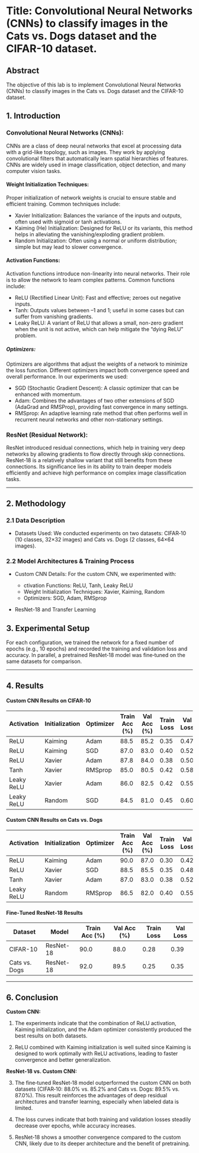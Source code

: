 # Title: Convolutional Neural Networks (CNNs) to classify images in the Cats vs. Dogs dataset and the CIFAR-10 dataset.

## Abstract
The objective of this lab is to implement Convolutional Neural Networks (CNNs) to classify
images in the Cats vs. Dogs dataset and the CIFAR-10 dataset.

## 1. Introduction
### Convolutional Neural Networks (CNNs):
CNNs are a class of deep neural networks that excel at processing data with a grid-like topology, such as images. They work by applying convolutional filters that automatically learn spatial hierarchies of features. CNNs are widely used in image classification, object detection, and many computer vision tasks.

#### Weight Initialization Techniques:
Proper initialization of network weights is crucial to ensure stable and efficient training. Common techniques include:

* Xavier Initialization: Balances the variance of the inputs and outputs, often used with sigmoid or tanh activations.
* Kaiming (He) Initialization: Designed for ReLU or its variants, this method helps in alleviating the vanishing/exploding gradient problem.
* Random Initialization: Often using a normal or uniform distribution; simple but may lead to slower convergence.
  
#### Activation Functions:
Activation functions introduce non-linearity into neural networks. Their role is to allow the network to learn complex patterns. Common functions include:

* ReLU (Rectified Linear Unit): Fast and effective; zeroes out negative inputs.
* Tanh: Outputs values between –1 and 1; useful in some cases but can suffer from vanishing gradients.
* Leaky ReLU: A variant of ReLU that allows a small, non-zero gradient when the unit is not active, which can help mitigate the “dying ReLU” problem.
  
##### Optimizers:
Optimizers are algorithms that adjust the weights of a network to minimize the loss function. Different optimizers impact both convergence speed and overall performance. In our experiments we used:

* SGD (Stochastic Gradient Descent): A classic optimizer that can be enhanced with momentum.
* Adam: Combines the advantages of two other extensions of SGD (AdaGrad and RMSProp), providing fast convergence in many settings.
* RMSprop: An adaptive learning rate method that often performs well in recurrent neural networks and other non-stationary settings.
  
### ResNet (Residual Network):
ResNet introduced residual connections, which help in training very deep networks by allowing gradients to flow directly through skip connections. ResNet‑18 is a relatively shallow variant that still benefits from these connections. Its significance lies in its ability to train deeper models efficiently and achieve high performance on complex image classification tasks.

---

## 2. Methodology
### 2.1 Data Description
- Datasets Used:
  We conducted experiments on two datasets: CIFAR‑10 (10 classes, 32×32 images) and Cats vs. Dogs (2 classes, 64×64 images).
  
### 2.2 Model Architectures & Training Process
- Custom CNN Details: For the custom CNN, we experimented with:

    - ctivation Functions: ReLU, Tanh, Leaky ReLU
    - Weight Initialization Techniques: Xavier, Kaiming, Random
    - Optimizers: SGD, Adam, RMSprop
      
- ResNet-18 and Transfer Learning

## 3. Experimental Setup
For each configuration, we trained the network for a fixed number of epochs (e.g., 10 epochs) and recorded the training and validation loss and accuracy. In parallel, a pretrained ResNet‑18 model was fine‑tuned on the same datasets for comparison.

--- 

## 4. Results
#### Custom CNN Results on CIFAR‑10

|Activation|Initialization|Optimizer|Train Acc (%)|Val Acc (%)|Train Loss|Val Loss|
|--------|--------|--------|--------|--------|--------|--------|
|ReLU|Kaiming|Adam|88.5|85.2|0.35|0.47|
|ReLU|Kaiming|SGD|87.0|83.0|0.40|0.52|
|ReLU|Xavier|Adam|87.8|84.0|0.38|0.50|
|Tanh|Xavier|RMSprop|85.0|80.5|0.42|0.58|
|Leaky ReLU|Xavier|Adam|86.0|82.5|0.42|0.55|
|Leaky ReLU|Random|SGD|84.5|81.0|0.45|0.60|


#### Custom CNN Results on Cats vs. Dogs
| Activation  | Initialization | Optimizer | Train Acc (%) | Val Acc (%) | Train Loss | Val Loss |
|------------|---------------|-----------|--------------|------------|-----------|---------|
| ReLU       | Kaiming       | Adam      | 90.0        | 87.0   | 0.30      | 0.42    |
| ReLU       | Xavier        | SGD       | 88.5        | 85.5       | 0.35      | 0.48    |
| Tanh       | Xavier        | Adam      | 87.0        | 83.0       | 0.38      | 0.52    |
| Leaky ReLU | Random        | RMSprop   | 86.5        | 82.0       | 0.40      | 0.55    |

#### Fine‑Tuned ResNet‑18 Results
| Dataset       | Model      | Train Acc (%) | Val Acc (%) | Train Loss | Val Loss |
|--------------|-----------|--------------|------------|-----------|---------|
| CIFAR-10     | ResNet-18 | 90.0         | 88.0   | 0.28      | 0.39    |
| Cats vs. Dogs| ResNet-18 | 92.0         | 89.5   | 0.25      | 0.35    |

---

## 6. Conclusion
**Custom CNN:**
1. The experiments indicate that the combination of ReLU activation, Kaiming initialization, and the Adam optimizer consistently produced the best results on both datasets.
   
2. ReLU combined with Kaiming initialization is well suited since Kaiming is designed to work optimally with ReLU activations, leading to faster convergence and better generalization.

 **ResNet‑18 vs. Custom CNN:**
 
3. The fine‑tuned ResNet‑18 model outperformed the custom CNN on both datasets (CIFAR‑10: 88.0% vs. 85.2% and Cats vs. Dogs: 89.5% vs. 87.0%).
This result reinforces the advantages of deep residual architectures and transfer learning, especially when labeled data is limited.

4. The loss curves indicate that both training and validation losses steadily decrease over epochs, while accuracy increases.
   
5. ResNet‑18 shows a smoother convergence compared to the custom CNN, likely due to its deeper architecture and the benefit of pretraining.

